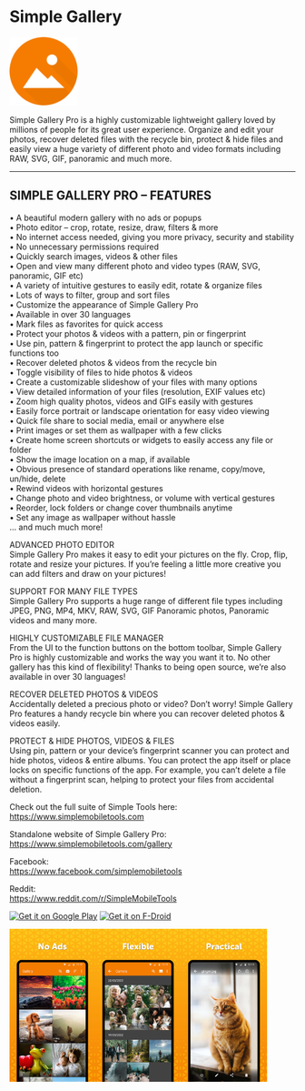 # Simple Gallery

<img alt="Logo" src="graphics/icon.png" width="120" />

Simple Gallery Pro is a highly customizable lightweight gallery loved by millions of people for its great user experience. Organize and edit your photos, recover deleted files with the recycle bin, protect & hide files and easily view a huge variety of different photo and video formats including RAW, SVG, GIF, panoramic and much more.

-------------------------------------------------
SIMPLE GALLERY PRO – FEATURES
-------------------------------------------------

• A beautiful modern gallery with no ads or popups  
• Photo editor – crop, rotate, resize, draw, filters & more  
• No internet access needed, giving you more privacy, security and stability  
• No unnecessary permissions required  
• Quickly search images, videos & other files  
• Open and view many different photo and video types (RAW, SVG, panoramic, GIF etc)  
• A variety of intuitive gestures to easily edit, rotate & organize files  
• Lots of ways to filter, group and sort files  
• Customize the appearance of Simple Gallery Pro  
• Available in over 30 languages  
• Mark files as favorites for quick access  
• Protect your photos & videos with a pattern, pin or fingerprint  
• Use pin, pattern & fingerprint to protect the app launch or specific functions too  
• Recover deleted photos & videos from the recycle bin  
• Toggle visibility of files to hide photos & videos  
• Create a customizable slideshow of your files with many options  
• View detailed information of your files (resolution, EXIF values etc)  
• Zoom high quality photos, videos and GIFs easily with gestures  
• Easily force portrait or landscape orientation for easy video viewing  
• Quick file share to social media, email or anywhere else  
• Print images or set them as wallpaper with a few clicks  
• Create home screen shortcuts or widgets to easily access any file or folder  
• Show the image location on a map, if available  
• Obvious presence of standard operations like rename, copy/move, un/hide, delete  
• Rewind videos with horizontal gestures  
• Change photo and video brightness, or volume with vertical gestures  
• Reorder, lock folders or change cover thumbnails anytime  
• Set any image as wallpaper without hassle  
… and much much more!  

ADVANCED PHOTO EDITOR  
Simple Gallery Pro makes it easy to edit your pictures on the fly. Crop, flip, rotate and resize your pictures. If you’re feeling a little more creative you can add filters and draw on your pictures!

SUPPORT FOR MANY FILE TYPES  
Simple Gallery Pro supports a huge range of different file types including JPEG, PNG, MP4, MKV, RAW, SVG, GIF Panoramic photos, Panoramic videos and many more.

HIGHLY CUSTOMIZABLE FILE MANAGER  
From the UI to the function buttons on the bottom toolbar, Simple Gallery Pro is highly customizable and works the way you want it to. No other gallery has this kind of flexibility! Thanks to being open source, we’re also available in over 30 languages!

RECOVER DELETED PHOTOS & VIDEOS  
Accidentally deleted a precious photo or video? Don’t worry! Simple Gallery Pro features a handy recycle bin where you can recover deleted photos & videos easily.

PROTECT & HIDE PHOTOS, VIDEOS & FILES  
Using pin, pattern or your device’s fingerprint scanner you can protect and hide photos, videos & entire albums. You can protect the app itself or place locks on specific functions of the app. For example, you can’t delete a file without a fingerprint scan, helping to protect your files from accidental deletion.

Check out the full suite of Simple Tools here:  
https://www.simplemobiletools.com

Standalone website of Simple Gallery Pro:  
https://www.simplemobiletools.com/gallery

Facebook:  
https://www.facebook.com/simplemobiletools

Reddit:  
https://www.reddit.com/r/SimpleMobileTools

<a href='https://play.google.com/store/apps/details?id=com.simplemobiletools.gallery.pro'><img src='https://simplemobiletools.com/images/button-google-play.svg' alt='Get it on Google Play' height='45' /></a>
<a href='https://f-droid.org/packages/com.simplemobiletools.gallery.pro'><img src='https://simplemobiletools.com/images/button-f-droid.png' alt='Get it on F-Droid' height='45' /></a>

<div style="display:flex;">
<img alt="App image" src="fastlane/metadata/android/en-GB/images/phoneScreenshots/1_en-GB.jpeg" width="30%">
<img alt="App image" src="fastlane/metadata/android/en-GB/images/phoneScreenshots/2_en-GB.jpeg" width="30%">
<img alt="App image" src="fastlane/metadata/android/en-GB/images/phoneScreenshots/3_en-GB.jpeg" width="30%">
</div>
